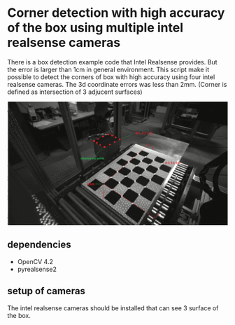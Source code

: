 # Corner detection with high accuracy of the box using multiple intel realsense cameras
There is a box detection example code that Intel Realsense provides.
But the error is larger than 1cm in general environment.
This script make it possible to detect the corners of box with high accuracy using four intel realsense cameras.
The 3d coordinate errors was less than 2mm.
(Corner is defined as intersection of 3 adjucent surfaces)

![calibration](https://github.com/araj89/MultiIntelRealsense_BoxCornerDetection/blob/master/Coordinates2.png)

## dependencies
 - OpenCV 4.2
 - pyrealsense2
 
## setup of cameras
The intel realsense cameras should be installed that can see 3 surface of the box.
 
